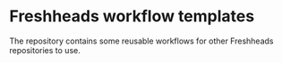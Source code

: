 # Freshheads workflow templates

The repository contains some reusable workflows for other Freshheads repositories to use.

